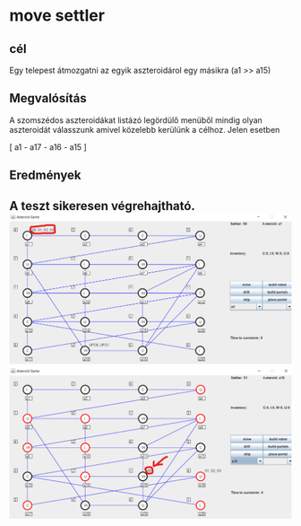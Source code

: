 # move settler
## cél
Egy telepest átmozgatni az egyik aszteroidárol egy másikra (a1 >> a15)
## Megvalósítás
A szomszédos aszteroidákat listázó legördülő menüből mindig olyan aszteroidát válasszunk amivel közelebb kerülünk a célhoz.
Jelen esetben

[ a1 - a17 - a16 - a15 ]

## Eredmények
A teszt sikeresen végrehajtható.
![](images/movesettlerstart.png)
![](images/movesettlerend.png)
---